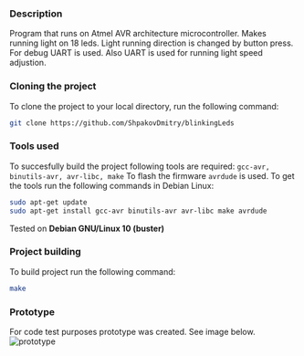 ### Description
Program that runs on Atmel AVR architecture microcontroller.
Makes running light on 18 leds.
Light running direction is changed by button press.
For debug UART is used.
Also UART is used for running light speed adjustion.

### Cloning the project
To clone the project to your local directory, run the following command:
```bash
git clone https://github.com/ShpakovDmitry/blinkingLeds
```

### Tools used
To succesfully build the project following tools are required:
`gcc-avr, binutils-avr, avr-libc, make`
To flash the firmware `avrdude` is used.
To get the tools run the following commands in Debian Linux:
```bash
sudo apt-get update
sudo apt-get install gcc-avr binutils-avr avr-libc make avrdude
```
Tested on **Debian GNU/Linux 10 (buster)**

### Project building
To build project run the following command:
```bash
make
```
### Prototype
For code test purposes prototype was created. See image below.
![prototype](./images/prototype.jpg "prototype")
